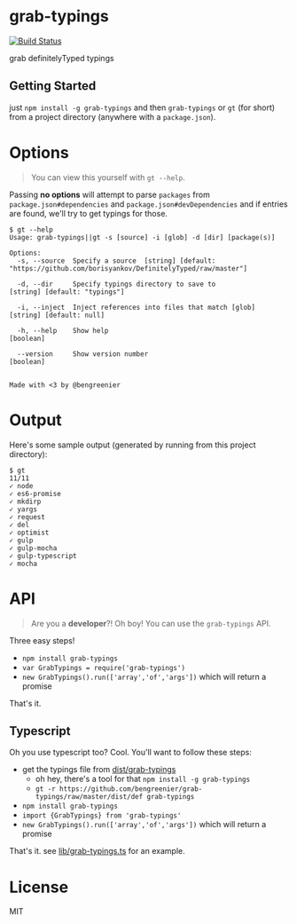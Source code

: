 # grab-typings

[![Build Status](https://travis-ci.org/bengreenier/grab-typings.svg?branch=master)](https://travis-ci.org/bengreenier/grab-typings)

grab definitelyTyped typings

## Getting Started

just `npm install -g grab-typings` and then `grab-typings` or `gt` (for short)
from a project directory (anywhere with a `package.json`).

# Options

> You can view this yourself with `gt --help`.

Passing __no options__ will attempt to parse `packages` from `package.json#dependencies` and `package.json#devDependencies`
and if entries are found, we'll try to get typings for those.

```
$ gt --help
Usage: grab-typings||gt -s [source] -i [glob] -d [dir] [package(s)]

Options:
  -s, --source  Specify a source  [string] [default: "https://github.com/borisyankov/DefinitelyTyped/raw/master"]

  -d, --dir     Specify typings directory to save to                                [string] [default: "typings"]

  -i, --inject  Inject references into files that match [glob]                           [string] [default: null]

  -h, --help    Show help                                                                               [boolean]

  --version     Show version number                                                                     [boolean]


Made with <3 by @bengreenier
```

# Output

Here's some sample output (generated by running from this project directory):

```
$ gt
11/11
✓ node
✓ es6-promise
✓ mkdirp
✓ yargs
✓ request
✓ del
✓ optimist
✓ gulp
✓ gulp-mocha
✓ gulp-typescript
✓ mocha
```

# API

> Are you a __developer__?! Oh boy! You can use the `grab-typings` API.

Three easy steps!

+ `npm install grab-typings`
+ `var GrabTypings = require('grab-typings')`
+ `new GrabTypings().run(['array','of','args'])` which will return a promise

That's it.

## Typescript

Oh you use typescript too? Cool. You'll want to follow these steps:

+ get the typings file from [dist/grab-typings](./dist/grab-typings)
    - oh hey, there's a tool for that `npm install -g grab-typings`
    - `gt -r https://github.com/bengreenier/grab-typings/raw/master/dist/def grab-typings`
+ `npm install grab-typings`
+ `import {GrabTypings} from 'grab-typings'`
+ `new GrabTypings().run(['array','of','args'])` which will return a promise

That's it. see [lib/grab-typings.ts](./lib/grab-typings.js) for an example.

# License

MIT
